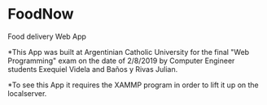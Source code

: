 # FoodNow
Food delivery Web App

*This App was built at Argentinian Catholic University for the final "Web Programming" exam on the date of 2/8/2019 by Computer Engineer students Exequiel Videla and Baños y Rivas Julian.

*To see this App it requires the XAMMP program in order to lift it up on the localserver.
